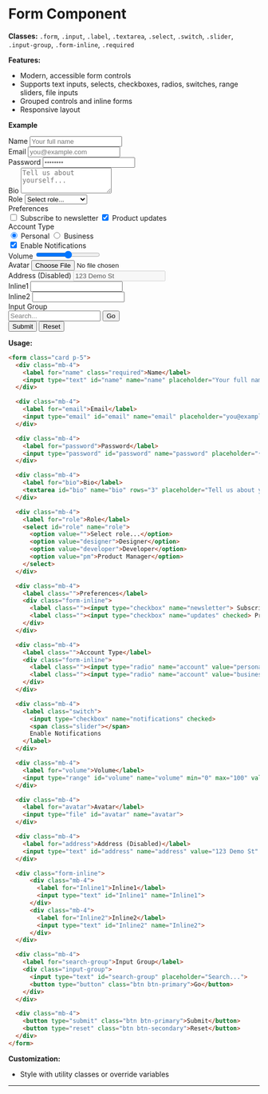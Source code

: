 # Form Component

**Classes:** `.form`, `.input`, `.label`, `.textarea`, `.select`, `.switch`, `.slider`, `.input-group`, `.form-inline`, `.required`

**Features:**
- Modern, accessible form controls
- Supports text inputs, selects, checkboxes, radios, switches, range sliders, file inputs
- Grouped controls and inline forms
- Responsive layout

**Example**

<div class="demo-container">
  <form class="card p-5">
    <div class="mb-4">
      <label for="name" class="required">Name</label>
      <input type="text" id="name" name="name" placeholder="Your full name" required>
    </div>
    <div class="mb-4">
      <label for="email">Email</label>
      <input type="email" id="email" name="email" placeholder="you@example.com">
    </div>
    <div class="mb-4">
      <label for="password">Password</label>
      <input type="password" id="password" name="password" placeholder="••••••••">
    </div>
    <div class="mb-4">
      <label for="bio">Bio</label>
      <textarea id="bio" name="bio" rows="3" placeholder="Tell us about yourself..."></textarea>
    </div>
    <div class="mb-4">
      <label for="role">Role</label>
      <select id="role" name="role">
        <option value="">Select role...</option>
        <option value="designer">Designer</option>
        <option value="developer">Developer</option>
        <option value="pm">Product Manager</option>
      </select>
    </div>
    <div class="mb-4">
      <label class="">Preferences</label>
      <div class="form-inline">
        <label class=""><input type="checkbox" name="newsletter"> Subscribe to newsletter</label>
        <label class=""><input type="checkbox" name="updates" checked> Product updates</label>
      </div>
    </div>
    <div class="mb-4">
      <label class="">Account Type</label>
      <div class="form-inline">
        <label class=""><input type="radio" name="account" value="personal" checked> Personal</label>
        <label class=""><input type="radio" name="account" value="business"> Business</label>
      </div>
    </div>
    <div class="mb-4">
      <label class="switch">
        <input type="checkbox" name="notifications" checked>
        <span class="slider"></span>
        Enable Notifications
      </label>
    </div>
    <div class="mb-4">
      <label for="volume">Volume</label>
      <input type="range" id="volume" name="volume" min="0" max="100" value="50">
    </div>
    <div class="mb-4">
      <label for="avatar">Avatar</label>
      <input type="file" id="avatar" name="avatar">
    </div>
    <div class="mb-4">
      <label for="address">Address (Disabled)</label>
      <input type="text" id="address" name="address" value="123 Demo St" disabled>
    </div>
    <div class="form-inline">
        <div class="mb-4">
          <label for="Inline1">Inline1</label>
          <input type="text" id="Inline1" name="Inline1">
        </div>
        <div class="mb-4">
          <label for="Inline2">Inline2</label>
          <input type="text" id="Inline2" name="Inline2">
        </div>
    </div>
    <div class="mb-4">
      <label for="search-group">Input Group</label>
      <div class="input-group">
        <input type="text" id="search-group" placeholder="Search...">
        <button type="button" class="btn btn-primary">Go</button>
      </div>
    </div>
    <div class="mb-4">
      <button type="submit" class="btn btn-primary">Submit</button>
      <button type="reset" class="btn btn-secondary">Reset</button>
    </div>
  </form>
</div>

**Usage:**
```html
<form class="card p-5">
  <div class="mb-4">
    <label for="name" class="required">Name</label>
    <input type="text" id="name" name="name" placeholder="Your full name" required>
  </div>

  <div class="mb-4">
    <label for="email">Email</label>
    <input type="email" id="email" name="email" placeholder="you@example.com">
  </div>

  <div class="mb-4">
    <label for="password">Password</label>
    <input type="password" id="password" name="password" placeholder="••••••••">
  </div>

  <div class="mb-4">
    <label for="bio">Bio</label>
    <textarea id="bio" name="bio" rows="3" placeholder="Tell us about yourself..."></textarea>
  </div>

  <div class="mb-4">
    <label for="role">Role</label>
    <select id="role" name="role">
      <option value="">Select role...</option>
      <option value="designer">Designer</option>
      <option value="developer">Developer</option>
      <option value="pm">Product Manager</option>
    </select>
  </div>

  <div class="mb-4">
    <label class="">Preferences</label>
    <div class="form-inline">
      <label class=""><input type="checkbox" name="newsletter"> Subscribe to newsletter</label>
      <label class=""><input type="checkbox" name="updates" checked> Product updates</label>
    </div>
  </div>

  <div class="mb-4">
    <label class="">Account Type</label>
    <div class="form-inline">
      <label class=""><input type="radio" name="account" value="personal" checked> Personal</label>
      <label class=""><input type="radio" name="account" value="business"> Business</label>
    </div>
  </div>

  <div class="mb-4">
    <label class="switch">
      <input type="checkbox" name="notifications" checked>
      <span class="slider"></span>
      Enable Notifications
    </label>
  </div>

  <div class="mb-4">
    <label for="volume">Volume</label>
    <input type="range" id="volume" name="volume" min="0" max="100" value="50">
  </div>

  <div class="mb-4">
    <label for="avatar">Avatar</label>
    <input type="file" id="avatar" name="avatar">
  </div>

  <div class="mb-4">
    <label for="address">Address (Disabled)</label>
    <input type="text" id="address" name="address" value="123 Demo St" disabled>
  </div>

  <div class="form-inline">
      <div class="mb-4">
        <label for="Inline1">Inline1</label>
        <input type="text" id="Inline1" name="Inline1">
      </div>
      <div class="mb-4">
        <label for="Inline2">Inline2</label>
        <input type="text" id="Inline2" name="Inline2">
      </div>
  </div>

  <div class="mb-4">
    <label for="search-group">Input Group</label>
    <div class="input-group">
      <input type="text" id="search-group" placeholder="Search...">
      <button type="button" class="btn btn-primary">Go</button>
    </div>
  </div>

  <div class="mb-4">
    <button type="submit" class="btn btn-primary">Submit</button>
    <button type="reset" class="btn btn-secondary">Reset</button>
  </div>
</form>
```

**Customization:**
- Style with utility classes or override variables

---